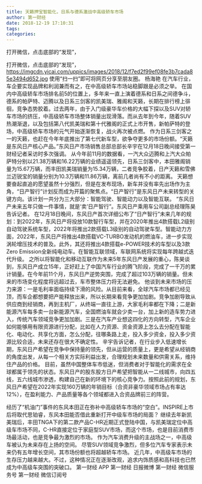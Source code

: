 ```yaml
---
title: 天籁押宝智能化，日系与德系激战中高级轿车市场
author: 第一财经
date: 2018-12-19 17:10:31
tags: 
categories: 
---
```

打开微信，点击底部的“发现”，
<!-- more -->
打开微信，点击底部的“发现”，
https://imgcdn.yicai.com/uppics/images/2018/12/f7ed2f99ef08fe3b7cada85e3494d652.jpg
使用“扫一扫”即可将网页分享至朋友圈。
杨海艳
在汽车行业，车企要实现品牌和利润兼而有之，在中高级轿车市场站稳脚跟是必须之举。
在国内中高级轿车市场排名前5的位置上，多年来一直上演着德系和日系之间德争斗，德系的帕萨特、迈腾以及日系三剑客的凯美瑞、雅阁和天籁，长期在排行榜上徘徊，竞争态势胶着。过去两年，由于入门级豪华车价格的大幅下探以及SUV对轿车市场的挤压，中高级轿车市场整体销量出现滑落。而从去年到今年，随着SUV热潮渐退，以及包括第八代凯美瑞和第十代雅阁的正式上市开售，新帕萨特的登场，中高级轿车市场的元气开始逐渐恢复，战火再次被点燃。
作为日系三剑客之一的天籁，也赶在今年年底推出了第七代新车型，欲争夺更多的市场份额。“天籁是东风日产核心产品。”东风日产市场销售总部总部长辛宇在12月18日晚间接受第一财经记者采访时多次强调。
从今年前11月的数据看，一汽大众迈腾和上汽大众帕萨特分别以21.38万辆和16.22万辆的业绩遥遥领先，日系三剑客中，本田雅阁销量为15.67万辆，而丰田凯美瑞销量为15.34万辆，二者竞争胶着，日产天籁和雪佛兰迈锐宝的销量分别为10.3万辆和11.86万辆，离前几者尚有不小的距离。
天籁想要奋起直追的愿望虽然十分强烈，但是在发布现场，新车并没有率先出场作为主角，“日产智行”计划反而成为开篇的聚焦点。“日产智行”是东风日产未来转型的关键方向。该计划一共分为三大部分：智能驾驶、智能动力以及智能互联。
“东风日产未来五年只做一件事情，就是‘卖’日产智行”。东风日产乘用车公司副总经理陈昊告诉记者。
在12月18日晚间，东风日产首次详细公布了“日产智行”未来几年的规划：到2022年，东风日产将投放10款智行车型，并在2020年推出4款搭载L2级别自动驾驶系统车型，2022年将推出2款搭载L3级别的自动驾驶车型。智能动力方面，2022年，东风日产将推出4款搭载VC-TURBO发动机的燃油车，进一步实现涡轮增压技术的普及。此外，其还将推出4款搭载e-POWER技术的车型以及3款Zero Emission全新纯电动车。在智能互联领域，车联网系统将实现每年跨越式迭代升级。
之所以将智能化和移动互联作为未来5年东风日产发展的重心，陈昊谈到，东风日产成立15年，正好赶上了中国汽车行业的腾飞阶段，完成了一千万的累计销量。在今年前11个月，东风日产逆势突围，完成了超过103万辆的销量。但未来的市场变化程度将远超过去，车市整体压力将无法避免。
他谈到未来市场的压力来源：一是毛利率面临持续下滑的风险。从目前来看，全球汽车市场都已经见顶，而车企都想要把产能释放出来，所以长期来看竞争更加加剧。竞争加剧导致从供应商到经销商，再到主机厂，从终端一直往上游，大家毛利率都在下降；二是新能源汽车每多卖一台新能源汽车，全国燃油车就会少卖一台，加上新的造车势力进入，传统汽车领域竞争更加加剧。三是在汽车产业想这四化的方向转型，汽车企业如何能够用有限资源进行分配，比如在人力资源、资金资源上怎么去分配在智能化、电动化、共享化方面，怎么分配，往哪条路上走，投入多少资金，投入多少资源比较合适，未来还存在很大不确定性。
辛宇告诉记者，在行业步入低速增长期，东风日产希望在竞争中保持量的领先，但从运营的质量上，更是希望从经销商的角度出发，从每一个相关方实际利益出发，合理规划未来数量和供需关系，维持住产品的价格。
目前，虽然中国整体车市低迷，但消费者对于智能化的需求在全球都属于领先的状态。东风日产的股东股方日产希望把智能从一二线城市，向四五线，五六线城市渗透，构建自己在新的环境下的核心竞争力。按照此前的规划，东风日产希望在2022年实现160万辆的年销目标（合资非豪华领域市场占有率达12%），在盈利能力、产品质量等各个领域都进入合资品牌前三的阵营。
 
 
经历了“机油门”事件的东风本田正在弥补中高级轿车市场的“空白”。INSPIRE上市后将取代思铂睿，东风本田能否借此重新打开中级车市场的局面？
继续去年新凯美瑞后，丰田TNGA下的第二款产品C-HR近期正式登陆中国，与凯美瑞定位中高级车市场不同，C-HR直接定位于家庭型SUV市场，而这个市场，也是目前消费市场最活动，也是竞争最为激烈的市场。
作为汽车消费升级的主战场之一，中高级车被认为未来存在上扬的空间。
尽管SUV领域竞争激烈，但多位汽车专家表示未来仍有五年增长空间，其市场份额也将超越轿车市场。
近几年，中高级车市场的生存压力越来越大。不过，这种情况正在逐渐改观，追求内饰质感和高科技也已然成为中高级车突围的突破口。
第一财经
APP
第一财经
日报微博
第一财经
微信服务号
第一财经
微信订阅号
